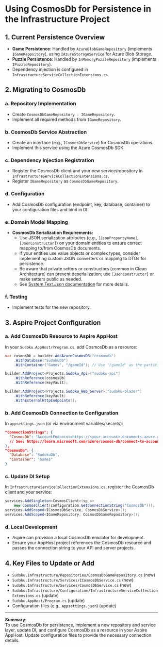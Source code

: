 # Using CosmosDb for Persistence in the Infrastructure Project

## 1. Current Persistence Overview

- **Game Persistence**: Handled by `AzureBlobGameRepository` (implements `IGameRepository`), using `IAzureStorageService` for Azure Blob Storage.
- **Puzzle Persistence**: Handled by `InMemoryPuzzleRepository` (implements `IPuzzleRepository`).
- Dependency injection is configured in `InfrastructureServiceCollectionExtensions.cs`.

## 2. Migrating to CosmosDb

### a. Repository Implementation

- Create `CosmosDbGameRepository : IGameRepository`.
- Implement all required methods from `IGameRepository`.

### b. CosmosDb Service Abstraction

- Create an interface (e.g., `ICosmosDbService`) for CosmosDb operations.
- Implement this service using the Azure CosmosDb SDK.

### c. Dependency Injection Registration

- Register the CosmosDb client and your new service/repository in `InfrastructureServiceCollectionExtensions.cs`.
- Register `IGameRepository` as `CosmosDbGameRepository`.

### d. Configuration

- Add CosmosDb configuration (endpoint, key, database, container) to your configuration files and bind in DI.

### e. Domain Model Mapping

- **CosmosDb Serialization Requirements:**
  - Use JSON serialization attributes (e.g., `[JsonPropertyName]`, `[JsonConstructor]`) on your domain entities to ensure correct mapping to/from CosmosDb documents.
  - If your entities use value objects or complex types, consider implementing custom JSON converters or mapping to DTOs for persistence.
  - Be aware that private setters or constructors (common in Clean Architecture) can prevent deserialization; use `[JsonConstructor]` or make setters public as needed.
  - See [System.Text.Json documentation](https://learn.microsoft.com/en-us/dotnet/standard/serialization/system-text-json-customize-properties?pivots=dotnet-7-0) for more details.

### f. Testing

- Implement tests for the new repository.

## 3. Aspire Project Configuration

### a. Add CosmosDb Resource to Aspire AppHost

In your `Sudoku.AppHost/Program.cs`, add CosmosDb as a resource:

```csharp
var cosmosDb = builder.AddAzureCosmosDB("cosmosdb")
    .WithDatabase("SudokuDb")
    .WithContainer("Games", "/gameId"); // Use '/gameId' as the partition key for efficient game lookups

builder.AddProject<Projects.Sudoku_Api>("sudoku-api")
    .WithReference(cosmosDb)
    .WithReference(keyVault);

builder.AddProject<Projects.Sudoku_Web_Server>("sudoku-blazor")
    .WithReference(keyVault)
    .WithExternalHttpEndpoints();
```

### b. Add CosmosDb Connection to Configuration

In `appsettings.json` (or via environment variables/secrets):

```json
"ConnectionStrings": {
  "CosmosDb": "AccountEndpoint=https://<your-account>.documents.azure.com:443/;AccountKey=<your-account-key>;"
  // See: https://learn.microsoft.com/azure/cosmos-db/connect-to-account for details on obtaining your CosmosDb connection string
},
"CosmosDb": {
  "Database": "SudokuDb",
  "Container": "Games"
}
```

### c. Update DI Setup

In `InfrastructureServiceCollectionExtensions.cs`, register the CosmosDb client and your service:

```csharp
services.AddSingleton<CosmosClient>(sp =>
    new CosmosClient(configuration.GetConnectionString("CosmosDb")));
services.AddScoped<ICosmosDbService, CosmosDbService>();
services.AddScoped<IGameRepository, CosmosDbGameRepository>();
```

### d. Local Development

- Aspire can provision a local CosmosDb emulator for development.
- Ensure your AppHost project references the CosmosDb resource and passes the connection string to your API and server projects.

## 4. Key Files to Update or Add

- `Sudoku.Infrastructure/Repositories/CosmosDbGameRepository.cs` (new)
- `Sudoku.Infrastructure/Services/ICosmosDbService.cs` (new)
- `Sudoku.Infrastructure/Services/CosmosDbService.cs` (new)
- `Sudoku.Infrastructure/Configuration/InfrastructureServiceCollectionExtensions.cs` (update)
- `Sudoku.AppHost/Program.cs` (update)
- Configuration files (e.g., `appsettings.json`) (update)

---

**Summary:**  
To use CosmosDb for persistence, implement a new repository and service layer, update DI, and configure CosmosDb as a resource in your Aspire AppHost. Update configuration files to provide the necessary connection details.
